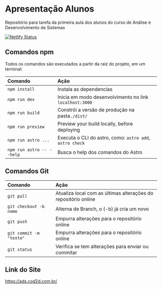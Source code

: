 # Apresentação Alunos

Repositório para tarefa da primeira aula dos alunos do curso de Análise e Desenvolvimento de Sistemas

[![Netlify Status](https://api.netlify.com/api/v1/badges/d21ae247-3008-4bfc-ab47-962eeddb0141/deploy-status)](https://app.netlify.com/sites/curso-ads/deploys)


## Comandos npm

Todos os comandos são executados a partir da raiz do projeto, em um terminal:

| Comando                   | Ação                                                  |
| :------------------------ | :-----------------------------------------------      |
| `npm install`             | Instala as dependencias                               |
| `npm run dev`             | Inicia em modo desenvolvimento no link `localhost:3000`|
| `npm run build`           | Constrói a versão de produção na pasta`./dist/`       |
| `npm run preview`         | Preview your build locally, before deploying          |
| `npm run astro ...`       | Executa o CLI do astro, como: `astro add`, `astro check`|
| `npm run astro -- --help` | Busca o help dos comandos do Astro                    |

## Comandos Git

| Comando                 | Ação                                               |
| :---------------------- | :-----------------------------------------------   |
| `git pull`              | Atualiza local com as últimas alterações do repositório online |
| `git checkout -b nome`  | Alterna de Branch, o (-b) já cria um novo          |
| `git push`              | Empurra alterações para o repositório online         |
| `git commit -m "texto" `| Empurra alterações para o repositório online         |
| `git status`            | Verifica se tem alterações para enviar ou commitar |


## Link do Site

https://ads.cod2d.com.br/
